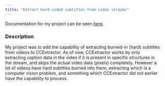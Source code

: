 ```yaml
---
title: "Extract hard-coded subtitles from video streams"
---
```


Documentation for my project can be seen
[here](https://abhinavshukla95.wordpress.com/2016/08/18/google-summer-of-code-work-product-submission/).

### Description

My project was to add the capability of extracting burned-in (hard)
subtitles from videos to CCExtractor. As of now, CCExtractor works by
only extracting caption data in the video if it is present in specific
structures in the stream, and skips the actual video data (pixels)
completely. However a lot of videos have hard subtitles burned into
them, extracting which is a computer vision problem, and something which
CCExtractor did not earlier have the capability to process.

